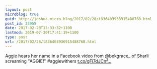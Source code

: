 ```yaml
---
layout: post
microblog: true
guid: http://joshua.micro.blog/2017/02/28/t836403936915488768.html
post_id: 33955
date: 2017-02-28T13:33:32+1100
lastmod: 2019-07-30T17:41:19+1100
type: post
url: /2017/02/28/t836403936915488768.html
---
```

Aggie hears her name in a Facebook video from @bekgrace_ of Sharli screaming "AGGIE!" #aggiewithers [t.co/gFi7dJCnf...](https://t.co/gFi7dJCnfp)
